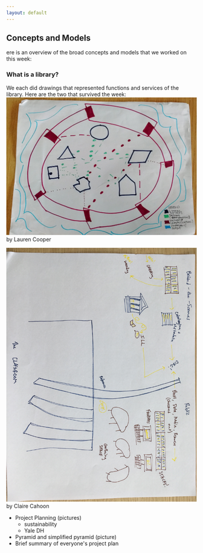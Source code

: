 ```yaml
---
layout: default
---
```

## Concepts and Models
<p>ere is an overview of the broad concepts and models that we worked on this week: </p>

### What is a library?
We each did drawings that represented functions and services of the library. Here are the two that survived the week:
![A colorful drawing of shapes and lines, representing a library](https://github.com/librlaurie/dreamlib/blob/master/images/concepts_whatislibrary.jpg)
by Lauren Cooper

![An abstract drawing of a library in marker, showing the pathways of books](https://github.com/librlaurie/dreamlib/blob/master/images/Claire_lib_drawing.JPG)
by Claire Cahoon


* Project Planning (pictures)
  * sustainability
  * Yale DH
* Pyramid and simplified pyramid (picture)
* Brief summary of everyone's project plan
